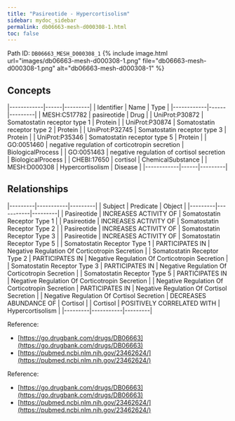 ```yaml
---
title: "Pasireotide - Hypercortisolism"
sidebar: mydoc_sidebar
permalink: db06663-mesh-d000308-1.html
toc: false 
---
```



Path ID: `DB06663_MESH_D000308_1`
{% include image.html url="images/db06663-mesh-d000308-1.png" file="db06663-mesh-d000308-1.png" alt="db06663-mesh-d000308-1" %}

## Concepts

|------------|------|---------|
| Identifier | Name | Type    |
|------------|------|---------|
| MESH:C517782 | pasireotide | Drug |
| UniProt:P30872 | Somatostatin receptor type 1 | Protein |
| UniProt:P30874 | Somatostatin receptor type 2 | Protein |
| UniProt:P32745 | Somatostatin receptor type 3 | Protein |
| UniProt:P35346 | Somatostatin receptor type 5 | Protein |
| GO:0051460 | negative regulation of corticotropin secretion | BiologicalProcess |
| GO:0051463 | negative regulation of cortisol secretion | BiologicalProcess |
| CHEBI:17650 | cortisol | ChemicalSubstance |
| MESH:D000308 | Hypercortisolism | Disease |
|------------|------|---------|

## Relationships

|---------|-----------|---------|
| Subject | Predicate | Object  |
|---------|-----------|---------|
| Pasireotide | INCREASES ACTIVITY OF | Somatostatin Receptor Type 1 |
| Pasireotide | INCREASES ACTIVITY OF | Somatostatin Receptor Type 2 |
| Pasireotide | INCREASES ACTIVITY OF | Somatostatin Receptor Type 3 |
| Pasireotide | INCREASES ACTIVITY OF | Somatostatin Receptor Type 5 |
| Somatostatin Receptor Type 1 | PARTICIPATES IN | Negative Regulation Of Corticotropin Secretion |
| Somatostatin Receptor Type 2 | PARTICIPATES IN | Negative Regulation Of Corticotropin Secretion |
| Somatostatin Receptor Type 3 | PARTICIPATES IN | Negative Regulation Of Corticotropin Secretion |
| Somatostatin Receptor Type 5 | PARTICIPATES IN | Negative Regulation Of Corticotropin Secretion |
| Negative Regulation Of Corticotropin Secretion | PARTICIPATES IN | Negative Regulation Of Cortisol Secretion |
| Negative Regulation Of Cortisol Secretion | DECREASES ABUNDANCE OF | Cortisol |
| Cortisol | POSITIVELY CORRELATED WITH | Hypercortisolism |
|---------|-----------|---------|

Reference: 
  - [https://go.drugbank.com/drugs/DB06663](https://go.drugbank.com/drugs/DB06663)
  - [https://pubmed.ncbi.nlm.nih.gov/23462624/](https://pubmed.ncbi.nlm.nih.gov/23462624/)

Reference: 
  - [https://go.drugbank.com/drugs/DB06663](https://go.drugbank.com/drugs/DB06663)
  - [https://pubmed.ncbi.nlm.nih.gov/23462624/](https://pubmed.ncbi.nlm.nih.gov/23462624/)
